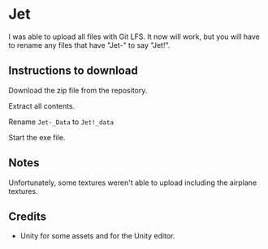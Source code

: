 # Jet
I was able to upload all files with Git LFS. It now will work, but you will have to rename any files that have "Jet-" to say "Jet!".

## Instructions to download
Download the zip file from the repository.

Extract all contents.

Rename `Jet-_Data` to `Jet!_data`

Start the exe file.

## Notes
Unfortunately, some textures weren't able to upload including the airplane textures.

## Credits
- Unity for some assets and for the Unity editor.
